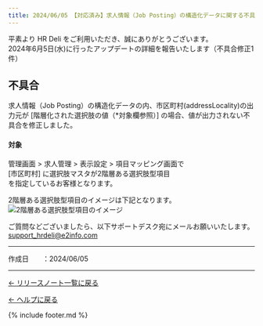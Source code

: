```yaml
---
title: 2024/06/05 【対応済み】求人情報（Job Posting）の構造化データに関する不具合を修正しました
---
```


平素より HR Deli をご利用いただき、誠にありがとうございます。<br>
2024年6月5日(水)に行ったアップデートの詳細を報告いたします（不具合修正1件）

## 不具合
求人情報（Job Posting）の構造化データの内、市区町村(addressLocality)の出力元が [階層化された選択肢の値（*対象欄参照）] の場合、値が出力されない不具合を修正しました。<br>

#### 対象
管理画面 > 求人管理 > 表示設定 > 項目マッピング画面で<br>
[市区町村] に選択肢マスタが2階層ある選択肢型項目<br>
を指定しているお客様となります。

2階層ある選択肢型項目のイメージは下記となります。<br>
![2階層ある選択肢型項目のイメージ](https://e2info.github.io/hrdeli-docs/release-notes/images/20240605_01.png)<br>

ご質問などございましたら、以下サポートデスク宛にメールお願いいたします。<br>
support_hrdeli@e2info.com

-------------

<p>作成日　　：2024/06/05</p>

-------------

[← リリースノート一覧に戻る](https://e2info.github.io/hrdeli-docs/release-notes/archive)<br>

[← ヘルプに戻る](https://e2info.github.io/hrdeli-docs/)<br>

{% include footer.md %}